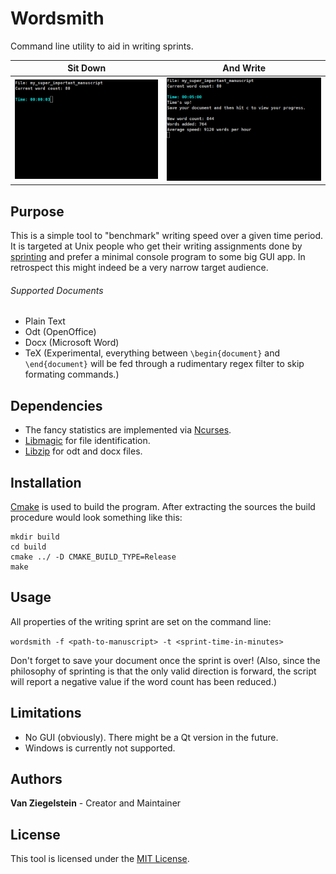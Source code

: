 # Wordsmith
Command line utility to aid in writing sprints.

| Sit Down | And Write |
| --- | --- |
| <img src="screenshots/sprint1.png"> | <img src="screenshots/sprint2.png"> |

## Purpose

This is a simple tool to "benchmark" writing speed over a given time period.
It is targeted at Unix people who get their writing assignments done by 
[sprinting](http://xulonpressblog.com/author-inspirations/writing-prompts-word-sprints/) and
prefer a minimal console program to some big GUI app. In retrospect this might indeed be
a very narrow target audience. 

###### Supported Documents
* Plain Text
* Odt (OpenOffice)
* Docx (Microsoft Word)
* TeX (Experimental, everything between `\begin{document}` and `\end{document}` will be fed through a rudimentary 
regex filter to skip formating commands.)

## Dependencies
* The fancy statistics are implemented via [Ncurses](https://invisible-island.net/ncurses/ncurses.html).
* [Libmagic](https://www.darwinsys.com/file/) for file identification.
* [Libzip](https://libzip.org/) for odt and docx files.

## Installation
[Cmake](https://cmake.org/) is used to build the program. After extracting the sources the build procedure
would look something like this:

```
mkdir build
cd build
cmake ../ -D CMAKE_BUILD_TYPE=Release
make
```

## Usage
All properties of the writing sprint are set on the command line:

`wordsmith -f <path-to-manuscript> -t <sprint-time-in-minutes>`

Don't forget to save your document once the sprint is over! (Also, since the philosophy of sprinting is that
the only valid direction is forward, the script will report a negative value if the word count has been reduced.)

## Limitations
* No GUI (obviously). There might be a Qt version in the future.
* Windows is currently not supported.

## Authors
**Van Ziegelstein** - Creator and Maintainer

## License
This tool is licensed under the [MIT License](LICENSE).
